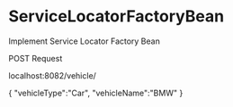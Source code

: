 # ServiceLocatorFactoryBean
Implement Service Locator Factory Bean


POST Request

localhost:8082/vehicle/

{
   "vehicleType":"Car",
   "vehicleName":"BMW"
}